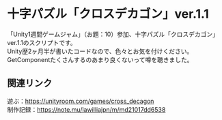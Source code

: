 # 十字パズル「クロスデカゴン」ver.1.1
「Unity1週間ゲームジャム」（お題：10）参加、十字パズル「クロスデカゴン」ver.1.1のスクリプトです。  
Unity歴2ヶ月半が書いたコードなので、色々とお気を付けください。  
GetComponentたくさんするのあまり良くないって噂を聴きました。  
  
## 関連リンク
遊ぶ：https://unityroom.com/games/cross_decagon  
制作記録：https://note.mu/lawilliajpn/m/md21017dd6538  
